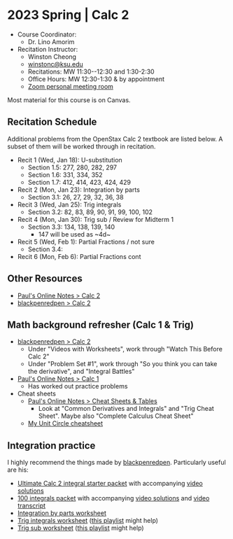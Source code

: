 # 2023 Spring | Calc 2

<style>
 a:visited {
  color: darkorchid
 }
</style>

* Course Coordinator:
  * Dr. Lino Amorim
* Recitation Instructor:
  * Winston Cheong
  * winstonc@ksu.edu
  * Recitations: MW 11:30--12:30 and 1:30-2:30
  * Office Hours: MW 12:30-1:30 & by appointment
  * [Zoom personal meeting room](https://ksu.zoom.us/j/2293865582?pwd=Z0dqUTQrUSt6THRBOW41SG43aitmdz09)

Most material for this course is on Canvas.

## Recitation Schedule

Additional problems from the OpenStax Calc 2 textbook are listed below. A subset of them will be worked through in recitation.

* Recit 1 (Wed, Jan 18): U-substitution
  * Section 1.5: 277, 280, 282, 297
  * Section 1.6: 331, 334, 352
  * Section 1.7: 412, 414, 423, 424, 429
* Recit 2 (Mon, Jan 23): Integration by parts
  * Section 3.1: 26, 27, 29, 32, 36, 38
* Recit 3 (Wed, Jan 25): Trig integrals
  * Section 3.2: 82, 83, 89, 90, 91, 99, 100, 102
* Recit 4 (Mon, Jan 30): Trig sub / Review for Midterm 1
  * Section 3.3: 134, 138, 139, 140
    * 147 will be used as ~4d~
* Recit 5 (Wed, Feb 1): Partial Fractions / not sure
  * Section 3.4:
* Recit 6 (Mon, Feb 6): Partial Fractions cont

## Other Resources

* [Paul's Online Notes > Calc 2](https://tutorial.math.lamar.edu/classes/calcii/calcii.aspx)
* [blackpenredpen > Calc 2](https://www.blackpenredpen.com/calc2)

## Math background refresher (Calc 1 & Trig)

* [blackpenredpen > Calc 2](https://www.blackpenredpen.com/calc2)
  * Under "Videos with Worksheets", work through "Watch This Before Calc 2"
  * Under "Problem Set #1", work through "So you think you can take the derivative", and "Integral Battles"
* [Paul's Online Notes > Calc 1](https://tutorial.math.lamar.edu/classes/calci/calci.aspx)
  * Has worked out practice problems
* Cheat sheets
  * [Paul's Online Notes > Cheat Sheets & Tables](https://tutorial.math.lamar.edu/Extras/CheatSheets_Tables.aspx)
    * Look at "Common Derivatives and Integrals" and "Trig Cheat Sheet". Maybe also "Complete Calculus Cheat Sheet"
  * [My Unit Circle cheatsheet](https://www.overleaf.com/read/pjpffsrkrhfx)

## Integration practice

I highly recommend the things made by [blackpenredpen](https://www.blackpenredpen.com/calc2).
Particularly useful are his:

* [Ultimate Calc 2 integral starter packet](https://www.blackpenredpen.com/_files/ugd/287ba5_434067d1e62c46c184065780349cd084.pdf) with accompanying [video solutions](https://www.youtube.com/watch?v=XOUwIdufY9Y)
* [100 integrals packet](https://www.blackpenredpen.com/_files/ugd/287ba5_9809e0bcf44548b79263bf7e0c70ad17.pdf) with accompanying [video solutions](https://www.youtube.com/watch?v=dgm4-3-Iv3s) and [video transcript](https://www.blackpenredpen.com/_files/ugd/287ba5_62e3789012b14a77ae31c0986f993ecc.pdf)
* [Integration by parts worksheet](https://www.blackpenredpen.com/_files/ugd/287ba5_472a69bac7d74d3ab272d0dd6bccd170.pdf)
* [Trig integrals worksheet](https://www.blackpenredpen.com/_files/ugd/287ba5_4c6cd42fbf9a4cc58be455f39ef6267e.pdf) ([this playlist](https://www.youtube.com/playlist?list=PLj7p5OoL6vGyKrScQeswVIq5ud2Ui5wwX) might help)
* [Trig sub worksheet](https://www.blackpenredpen.com/_files/ugd/287ba5_f6e66543dc674672a69a3ada59d0005d.pdf) ([this playlist](https://www.youtube.com/playlist?list=PLj7p5OoL6vGwi8Fdeq-4ppvGmjx47a0Eo) might help)
